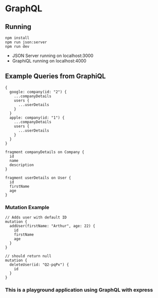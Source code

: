 # GraphQL

## Running

```
npm install
npm run json:server
npm run dev
```
* JSON Server running on localhost:3000
* GraphiQL running on localhost:4000

## Example Queries from GraphiQL

```
{
  google: company(id: "2") {
    ...companyDetails
    users {
      ...userDetails
    }
  }
  apple: company(id: "1") {
    ...companyDetails
    users {
      ...userDetails
    }
  }
}

fragment companyDetails on Company {
  id
  name
  description
}

fragment userDetails on User {
  id
  firstName
  age
}
```
### Mutation Example

```
// Adds user with default ID
mutation {
  addUser(firstName: "Arthur", age: 22) {
    id
    firstName
    age
  }
}

// should return null
mutation {
  deleteUser(id: "Q2-pqPx") {
    id
  }
}
```

### This is a playground application using GraphQL with express

